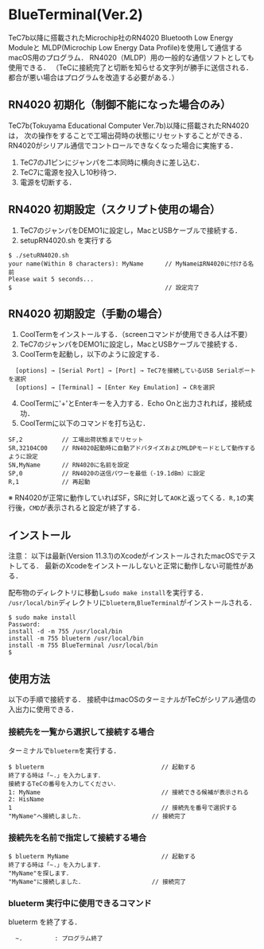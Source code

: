 # BlueTerminal(Ver.2)
TeC7b以降に搭載されたMicrochip社のRN4020 Bluetooth Low Energy Moduleと
MLDP(Microchip Low Energy Data Profile)を使用して通信するmacOS用のプログラム．
RN4020（MLDP）用の一般的な通信ソフトとしても使用できる．
（TeCに接続完了と切断を知らせる文字列が勝手に送信される．
都合が悪い場合はプログラムを改造する必要がある．）


## RN4020 初期化（制御不能になった場合のみ）
TeC7b(Tokuyama Educational Computer Ver.7b)以降に搭載されたRN4020は，
次の操作をすることで工場出荷時の状態にリセットすることができる．
RN4020がシリアル通信でコントロールできなくなった場合に実施する．
1. TeC7のJ1ピンにジャンパを二本同時に横向きに差し込む．
2. TeC7に電源を投入し10秒待つ．
3. 電源を切断する．

## RN4020 初期設定（スクリプト使用の場合）
1. TeC7のジャンパをDEMO1に設定し，MacとUSBケーブルで接続する．
2. setupRN4020.sh を実行する
```
$ ./setuRN4020.sh
your name(Within 8 characters): MyName      // MyNameはRN4020に付ける名前
Please wait 5 seconds...
$                                           // 設定完了
```

## RN4020 初期設定（手動の場合）
1. CoolTermをインストールする．（screenコマンドが使用できる人は不要）
2. TeC7のジャンパをDEMO1に設定し，MacとUSBケーブルで接続する．　　
3. CoolTermを起動し，以下のように設定する．
```
  [options] → [Serial Port] → [Port] → TeC7を接続しているUSB Serialポートを選択
  [options] → [Terminal] → [Enter Key Emulation] → CRを選択
```
4. CoolTermに'+'とEnterキーを入力する．Echo Onと出力されれば，接続成功．
5. CoolTermに以下のコマンドを打ち込む．
```
SF,2           // 工場出荷状態までリセット
SR,32104C00    // RN4020起動時に自動アドバタイズおよびMLDPモードとして動作するように設定
SN,MyName      // RN4020に名前を設定
SP,0           // RN4020の送信パワーを最低（-19.1dBm）に設定
R,1            // 再起動
```
  ※ RN4020が正常に動作していればSF，SRに対して`AOK`と返ってくる．`R,1`の実行後，`CMD`が表示されると設定が終了する．

## インストール
注意：
以下は最新(Version 11.3.1)のXcodeがインストールされたmacOSでテストしてる．
最新のXcodeをインストールしないと正常に動作しない可能性がある．

配布物のディレクトリに移動し`sudo make install`を実行する．
`/usr/local/bin`ディレクトリに`blueterm`,`BlueTerminal`がインストールされる．

```
$ sudo make install
Password:
install -d -m 755 /usr/local/bin
install -m 755 blueterm /usr/local/bin
install -m 755 BlueTerminal /usr/local/bin
$
```

## 使用方法
以下の手順で接続する．
接続中はmacOSのターミナルがTeCがシリアル通信の入出力に使用できる．

### 接続先を一覧から選択して接続する場合
ターミナルで`blueterm`を実行する．
```
$ blueterm                                 // 起動する
終了する時は「~.」を入力します．
接続するTeCの番号を入力してください．
1: MyName                                  // 接続できる候補が表示される
2: HisName
1                                          // 接続先を番号で選択する
"MyName"へ接続しました．                   // 接続完了
```

### 接続先を名前で指定して接続する場合
```
$ blueterm MyName                          // 起動する
終了する時は「~.」を入力します．
"MyName"を探します．
"MyName"に接続しました．                   // 接続完了
```

### blueterm 実行中に使用できるコマンド
blueterm を終了する．
```
  ~.         : プログラム終了
```
